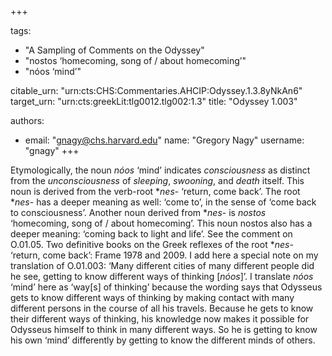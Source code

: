 +++

tags:
- "A Sampling of Comments on the Odyssey"
- "nostos ‘homecoming, song of / about homecoming’"
- "nóos ‘mind’"

citable_urn: "urn:cts:CHS:Commentaries.AHCIP:Odyssey.1.3.8yNkAn6"
target_urn: "urn:cts:greekLit:tlg0012.tlg002:1.3"
title: "Odyssey 1.003"

authors:
- email: "gnagy@chs.harvard.edu"
  name: "Gregory Nagy"
  username: "gnagy"
+++

<p>Etymologically, the noun <em>nóos</em> ‘mind’ indicates <em>consciousness</em> as distinct from the <em>unconsciousness</em> of <em>sleeping</em>, <em>swooning</em>, and <em>death</em> itself. This noun is derived from the verb-root *<em>nes</em>- ‘return, come back’. The root *<em>nes</em>- has a deeper meaning as well: ‘come to’, in the sense of ‘come back to consciousness’. Another noun derived from *<em>nes</em>- is <em>nostos</em> ‘homecoming, song of / about homecoming’. This noun nostos also has a deeper meaning: ‘coming back to light and life’. See the comment on O.01.05. Two definitive books on the Greek reflexes of the root *<em>nes</em>- ‘return, come back’: Frame 1978 and 2009. I add here a special note on my translation of O.01.003: ‘Many different cities of many different people did he see, getting to know different ways of thinking [<em>nóos</em>]’. I translate <em>nóos</em> ‘mind’ here as ‘way[s] of thinking’ because the wording says that Odysseus gets to know different ways of thinking by making contact with many different persons in the course of all his travels. Because he gets to know their different ways of thinking, his knowledge now makes it possible for Odysseus himself to think in many different ways. So he is getting to know his own ‘mind’ differently by getting to know the different minds of others.  </p>